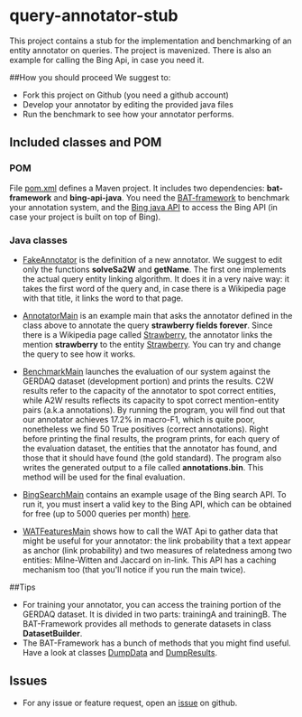 # query-annotator-stub

This project contains a stub for the implementation and benchmarking of an entity annotator on queries. The project is mavenized. There is also an example for calling the Bing Api, in case you need it.

##How you should proceed
We suggest to:
- Fork this project on Github (you need a github account)
- Develop your annotator by editing the provided java files
- Run the benchmark to see how your annotator performs.

## Included classes and POM
### POM
File [pom.xml](pom.xml) defines a Maven project. It includes two dependencies: **bat-framework** and **bing-api-java**. You need the [BAT-framework](http://www.github.com/marcocor/bat-framework) to benchmark your annotation system, and the [Bing java API](http://www.github.com/marcocor/bing-api-java) to access the Bing API (in case your project is built on top of Bing).

### Java classes
- [FakeAnnotator](src/main/java/annotatorstub/annotator/FakeAnnotator.java) is the definition of a new annotator. We suggest to edit only the functions **solveSa2W** and **getName**. The first one implements the actual query entity linking algorithm. It does it in a very naive way: it takes the first word of the query and, in case there is a Wikipedia page with that title, it links the word to that page.

- [AnnotatorMain](src/main/java/annotatorstub/main/AnnotatorMain.java) is an example main that asks the annotator defined in the class above to annotate the query **strawberry fields forever**. Since there is a Wikipedia page called [Strawberry](http://en.wikipedia.org/wiki/Strawberry), the annotator links the mention **strawberry** to the entity [Strawberry](http://en.wikipedia.org/wiki/Strawberry). You can try and change the query to see how it works.

- [BenchmarkMain](src/main/java/annotatorstub/main/BenchmarkMain.java) launches the evaluation of our system against the GERDAQ dataset (development portion) and prints the results. C2W results refer to the capacity of the annotator to spot correct entities, while A2W results reflects its capacity to spot correct mention-entity pairs (a.k.a annotations). By running the program, you will find out that our annotator achieves 17.2% in macro-F1, which is quite poor, nonetheless we find 50 True positives (correct annotations). Right before printing the final results, the program prints, for each query of the evaluation dataset, the entities that the annotator has found, and those that it should have found (the gold standard). The program also writes the generated output to a file called **annotations.bin**. This method will be used for the final evaluation.

- [BingSearchMain](src/main/java/annotatorstub/main/BingSearchMain.java) contains an example usage of the Bing search API. To run it, you must insert a valid key to the Bing API, which can be obtained for free (up to 5000 queries per month) [here](http://datamarket.azure.com/dataset/bing/search).

- [WATFeaturesMain](src/main/java/annotatorstub/main/WATFeaturesMain.java) shows how to call the WAT Api to gather data that might be useful for your annotator: the link probability that a text appear as anchor (link probability) and two measures of relatedness among two entities: Milne-Witten and Jaccard on in-link. This API has a caching mechanism too (that you'll notice if you run the main twice).

##Tips
- For training your annotator, you can access the training portion of the GERDAQ dataset. It is divided in two parts: trainingA and trainingB. The BAT-Framework provides all methods to generate datasets in class **DatasetBuilder**.
- The BAT-Framework has a bunch of methods that you might find useful. Have a look at classes [DumpData](https://github.com/marcocor/bat-framework/blob/master/src/main/java/it/unipi/di/acube/batframework/utils/DumpData.java) and [DumpResults](https://github.com/marcocor/bat-framework/blob/master/src/main/java/it/unipi/di/acube/batframework/utils/DumpResults.java).
 

## Issues
- For any issue or feature request, open an [issue](https://github.com/marcocor/query-annotator-stub/issues) on github.
